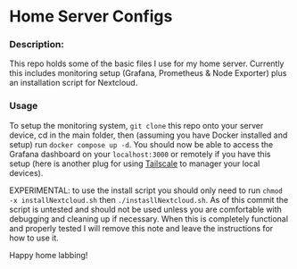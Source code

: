 # Home Server Configs

### Description:
This repo holds some of the basic files I use for my home server. Currently this includes monitoring setup (Grafana, Prometheus & Node Exporter) plus an installation script for Nextcloud.

### Usage
To setup the monitoring system, `git clone` this repo onto your server device, cd in the main folder, then (assuming you have Docker installed and setup) run `docker compose up -d`. You should now be able to access the Grafana dashboard on your `localhost:3000` or remotely if you have this setup (here is another plug for using [Tailscale](https://www.tailscale.com) to manager your local devices).

EXPERIMENTAL: to use the install script you should only need to run `chmod -x installNextcloud.sh` then `./instasllNextcloud.sh`. As of this commit the script is untested and should not be used unless you are comfortable with debugging and cleaning up if necessary. When this is completely functional and properly tested I will remove this note and leave the instructions for how to use it.

Happy home labbing!